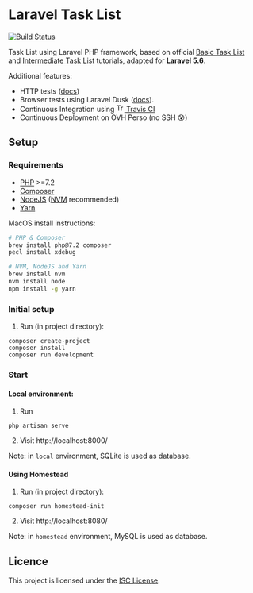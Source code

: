 Laravel Task List
=================

[![Build Status](https://travis-ci.org/amercier/laravel-task-list.svg?branch=master)](https://travis-ci.org/amercier/laravel-task-list)

Task List using Laravel PHP framework, based on official
[Basic Task List](https://laravel.com/docs/5.2/quickstart) and
[Intermediate Task List](https://laravel.com/docs/5.2/quickstart-intermediate)
tutorials, adapted for **Laravel 5.6**.

Additional features:
- HTTP tests ([docs](https://laravel.com/docs/5.6/http-tests))
- Browser tests using Laravel Dusk ([docs](https://laravel.com/docs/5.6/dusk)).
- Continuous Integration using [<img alt="Travis CI" src="https://cdn.travis-ci.org/images/favicon-076a22660830dc325cc8ed70e7146a59.png" height="16"> Travis CI](https://travis-ci.org/)
- Continuous Deployment on OVH Perso (no SSH :cold_sweat:)

Setup
-----

### Requirements

- [PHP](http://php.net/) >=7.2
- [Composer](https://getcomposer.org/)
- [NodeJS](https://nodejs.org/en/) ([NVM](https://github.com/creationix/nvm) recommended)
- [Yarn](https://yarnpkg.com/en/)

MacOS install instructions:
```bash
# PHP & Composer
brew install php@7.2 composer
pecl install xdebug

# NVM, NodeJS and Yarn
brew install nvm
nvm install node
npm install -g yarn
```

### Initial setup

1. Run (in project directory):
```
composer create-project
composer install
composer run development
```

### Start

#### Local environment:

1. Run
```
php artisan serve
```
2. Visit http://localhost:8000/

Note: in `local` environment, SQLite is used as database.

#### Using Homestead

1. Run (in project directory):
```
composer run homestead-init
```
2. Visit http://localhost:8080/

Note: in `homestead` environment, MySQL is used as database.

Licence
-------

This project is licensed under the [ISC License](./LICENSE.md).
